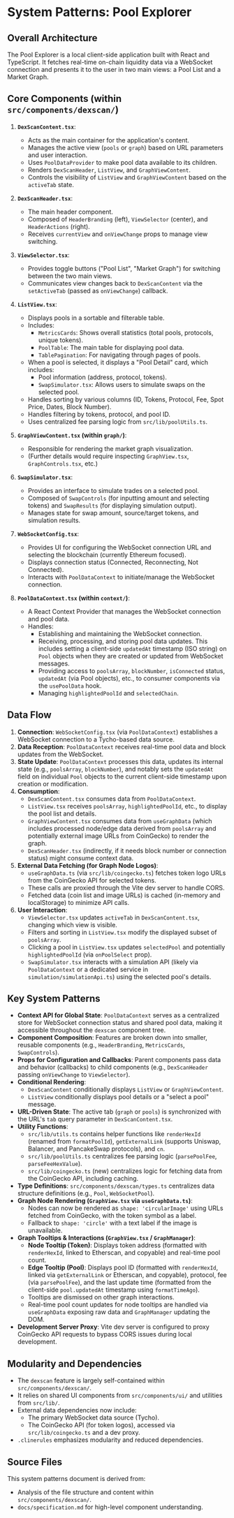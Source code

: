 # System Patterns: Pool Explorer

## Overall Architecture

The Pool Explorer is a local client-side application built with React and TypeScript. It fetches real-time on-chain liquidity data via a WebSocket connection and presents it to the user in two main views: a Pool List and a Market Graph.

## Core Components (within `src/components/dexscan/`)

1.  **`DexScanContent.tsx`**:
    *   Acts as the main container for the application's content.
    *   Manages the active view (`pools` or `graph`) based on URL parameters and user interaction.
    *   Uses `PoolDataProvider` to make pool data available to its children.
    *   Renders `DexScanHeader`, `ListView`, and `GraphViewContent`.
    *   Controls the visibility of `ListView` and `GraphViewContent` based on the `activeTab` state.

2.  **`DexScanHeader.tsx`**:
    *   The main header component.
    *   Composed of `HeaderBranding` (left), `ViewSelector` (center), and `HeaderActions` (right).
    *   Receives `currentView` and `onViewChange` props to manage view switching.

3.  **`ViewSelector.tsx`**:
    *   Provides toggle buttons ("Pool List", "Market Graph") for switching between the two main views.
    *   Communicates view changes back to `DexScanContent` via the `setActiveTab` (passed as `onViewChange`) callback.

4.  **`ListView.tsx`**:
    *   Displays pools in a sortable and filterable table.
    *   Includes:
        *   `MetricsCards`: Shows overall statistics (total pools, protocols, unique tokens).
        *   `PoolTable`: The main table for displaying pool data.
        *   `TablePagination`: For navigating through pages of pools.
    *   When a pool is selected, it displays a "Pool Detail" card, which includes:
        *   Pool information (address, protocol, tokens).
        *   `SwapSimulator.tsx`: Allows users to simulate swaps on the selected pool.
    *   Handles sorting by various columns (ID, Tokens, Protocol, Fee, Spot Price, Dates, Block Number).
    *   Handles filtering by tokens, protocol, and pool ID.
    *   Uses centralized fee parsing logic from `src/lib/poolUtils.ts`.

5.  **`GraphViewContent.tsx` (within `graph/`)**:
    *   Responsible for rendering the market graph visualization.
    *   (Further details would require inspecting `GraphView.tsx`, `GraphControls.tsx`, etc.)

6.  **`SwapSimulator.tsx`**:
    *   Provides an interface to simulate trades on a selected pool.
    *   Composed of `SwapControls` (for inputting amount and selecting tokens) and `SwapResults` (for displaying simulation output).
    *   Manages state for swap amount, source/target tokens, and simulation results.

7.  **`WebSocketConfig.tsx`**:
    *   Provides UI for configuring the WebSocket connection URL and selecting the blockchain (currently Ethereum focused).
    *   Displays connection status (Connected, Reconnecting, Not Connected).
    *   Interacts with `PoolDataContext` to initiate/manage the WebSocket connection.

8.  **`PoolDataContext.tsx` (within `context/`)**:
    *   A React Context Provider that manages the WebSocket connection and pool data.
    *   Handles:
        *   Establishing and maintaining the WebSocket connection.
        *   Receiving, processing, and storing pool data updates. This includes setting a client-side `updatedAt` timestamp (ISO string) on `Pool` objects when they are created or updated from WebSocket messages.
        *   Providing access to `poolsArray`, `blockNumber`, `isConnected` status, `updatedAt` (via Pool objects), etc., to consumer components via the `usePoolData` hook.
        *   Managing `highlightedPoolId` and `selectedChain`.

## Data Flow

1.  **Connection**: `WebSocketConfig.tsx` (via `PoolDataContext`) establishes a WebSocket connection to a Tycho-based data source.
2.  **Data Reception**: `PoolDataContext` receives real-time pool data and block updates from the WebSocket.
3.  **State Update**: `PoolDataContext` processes this data, updates its internal state (e.g., `poolsArray`, `blockNumber`), and notably sets the `updatedAt` field on individual `Pool` objects to the current client-side timestamp upon creation or modification.
4.  **Consumption**:
    *   `DexScanContent.tsx` consumes data from `PoolDataContext`.
    *   `ListView.tsx` receives `poolsArray`, `highlightedPoolId`, etc., to display the pool list and details.
    *   `GraphViewContent.tsx` consumes data from `useGraphData` (which includes processed node/edge data derived from `poolsArray` and potentially external image URLs from CoinGecko) to render the graph.
    *   `DexScanHeader.tsx` (indirectly, if it needs block number or connection status) might consume context data.
5.  **External Data Fetching (for Graph Node Logos)**:
    *   `useGraphData.ts` (via `src/lib/coingecko.ts`) fetches token logo URLs from the CoinGecko API for selected tokens.
    *   These calls are proxied through the Vite dev server to handle CORS.
    *   Fetched data (coin list and image URLs) is cached (in-memory and localStorage) to minimize API calls.
6.  **User Interaction**:
    *   `ViewSelector.tsx` updates `activeTab` in `DexScanContent.tsx`, changing which view is visible.
    *   Filters and sorting in `ListView.tsx` modify the displayed subset of `poolsArray`.
    *   Clicking a pool in `ListView.tsx` updates `selectedPool` and potentially `highlightedPoolId` (via `onPoolSelect` prop).
    *   `SwapSimulator.tsx` interacts with a simulation API (likely via `PoolDataContext` or a dedicated service in `simulation/simulationApi.ts`) using the selected pool's details.

## Key System Patterns

*   **Context API for Global State**: `PoolDataContext` serves as a centralized store for WebSocket connection status and shared pool data, making it accessible throughout the `dexscan` component tree.
*   **Component Composition**: Features are broken down into smaller, reusable components (e.g., `HeaderBranding`, `MetricsCards`, `SwapControls`).
*   **Props for Configuration and Callbacks**: Parent components pass data and behavior (callbacks) to child components (e.g., `DexScanHeader` passing `onViewChange` to `ViewSelector`).
*   **Conditional Rendering**:
    *   `DexScanContent` conditionally displays `ListView` or `GraphViewContent`.
    *   `ListView` conditionally displays pool details or a "select a pool" message.
*   **URL-Driven State**: The active tab (`graph` or `pools`) is synchronized with the URL's `tab` query parameter in `DexScanContent.tsx`.
*   **Utility Functions**: 
    *   `src/lib/utils.ts` contains helper functions like `renderHexId` (renamed from `formatPoolId`), `getExternalLink` (supports Uniswap, Balancer, and PancakeSwap protocols), and `cn`.
    *   `src/lib/poolUtils.ts` centralizes fee parsing logic (`parsePoolFee`, `parseFeeHexValue`).
    *   `src/lib/coingecko.ts` (new) centralizes logic for fetching data from the CoinGecko API, including caching.
*   **Type Definitions**: `src/components/dexscan/types.ts` centralizes data structure definitions (e.g., `Pool`, `WebSocketPool`).
*   **Graph Node Rendering (`GraphView.tsx` via `useGraphData.ts`)**:
    *   Nodes can now be rendered as `shape: 'circularImage'` using URLs fetched from CoinGecko, with the token symbol as a label.
    *   Fallback to `shape: 'circle'` with a text label if the image is unavailable.
*   **Graph Tooltips & Interactions (`GraphView.tsx` / `GraphManager`)**:
    *   **Node Tooltip (Token)**: Displays token address (formatted with `renderHexId`, linked to Etherscan, and copyable) and real-time pool count.
    *   **Edge Tooltip (Pool)**: Displays pool ID (formatted with `renderHexId`, linked via `getExternalLink` or Etherscan, and copyable), protocol, fee (via `parsePoolFee`), and the last update time (formatted from the client-side `pool.updatedAt` timestamp using `formatTimeAgo`).
    *   Tooltips are dismissed on other graph interactions.
    *   Real-time pool count updates for node tooltips are handled via `useGraphData` exposing raw data and `GraphManager` updating the DOM.
*   **Development Server Proxy**: Vite dev server is configured to proxy CoinGecko API requests to bypass CORS issues during local development.

## Modularity and Dependencies

*   The `dexscan` feature is largely self-contained within `src/components/dexscan/`.
*   It relies on shared UI components from `src/components/ui/` and utilities from `src/lib/`.
*   External data dependencies now include:
    *   The primary WebSocket data source (Tycho).
    *   The CoinGecko API (for token logos), accessed via `src/lib/coingecko.ts` and a dev proxy.
*   `.clinerules` emphasizes modularity and reduced dependencies.

## Source Files

This system patterns document is derived from:
*   Analysis of the file structure and content within `src/components/dexscan/`.
*   `docs/specification.md` for high-level component understanding.
